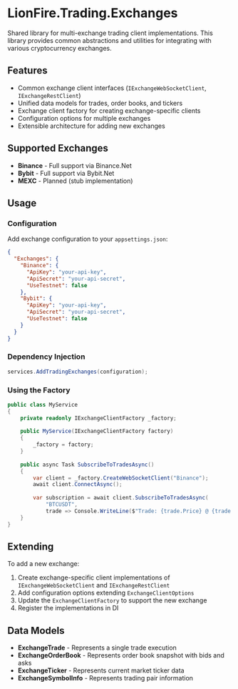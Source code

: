# LionFire.Trading.Exchanges

Shared library for multi-exchange trading client implementations. This library provides common abstractions and utilities for integrating with various cryptocurrency exchanges.

## Features

- Common exchange client interfaces (`IExchangeWebSocketClient`, `IExchangeRestClient`)
- Unified data models for trades, order books, and tickers
- Exchange client factory for creating exchange-specific clients
- Configuration options for multiple exchanges
- Extensible architecture for adding new exchanges

## Supported Exchanges

- **Binance** - Full support via Binance.Net
- **Bybit** - Full support via Bybit.Net
- **MEXC** - Planned (stub implementation)

## Usage

### Configuration

Add exchange configuration to your `appsettings.json`:

```json
{
  "Exchanges": {
    "Binance": {
      "ApiKey": "your-api-key",
      "ApiSecret": "your-api-secret",
      "UseTestnet": false
    },
    "Bybit": {
      "ApiKey": "your-api-key",
      "ApiSecret": "your-api-secret",
      "UseTestnet": false
    }
  }
}
```

### Dependency Injection

```csharp
services.AddTradingExchanges(configuration);
```

### Using the Factory

```csharp
public class MyService
{
    private readonly IExchangeClientFactory _factory;
    
    public MyService(IExchangeClientFactory factory)
    {
        _factory = factory;
    }
    
    public async Task SubscribeToTradesAsync()
    {
        var client = _factory.CreateWebSocketClient("Binance");
        await client.ConnectAsync();
        
        var subscription = await client.SubscribeToTradesAsync(
            "BTCUSDT",
            trade => Console.WriteLine($"Trade: {trade.Price} @ {trade.Quantity}"));
    }
}
```

## Extending

To add a new exchange:

1. Create exchange-specific client implementations of `IExchangeWebSocketClient` and `IExchangeRestClient`
2. Add configuration options extending `ExchangeClientOptions`
3. Update the `ExchangeClientFactory` to support the new exchange
4. Register the implementations in DI

## Data Models

- **ExchangeTrade** - Represents a single trade execution
- **ExchangeOrderBook** - Represents order book snapshot with bids and asks
- **ExchangeTicker** - Represents current market ticker data
- **ExchangeSymbolInfo** - Represents trading pair information